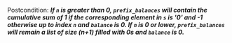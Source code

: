 Postcondition: ***If `n` is greater than 0, `prefix_balances` will contain the cumulative sum of 1 if the corresponding element in `s` is '0' and -1 otherwise up to index `n` and `balance` is 0. If `n` is 0 or lower, `prefix_balances` will remain a list of size (n+1) filled with 0s and `balance` is 0.***